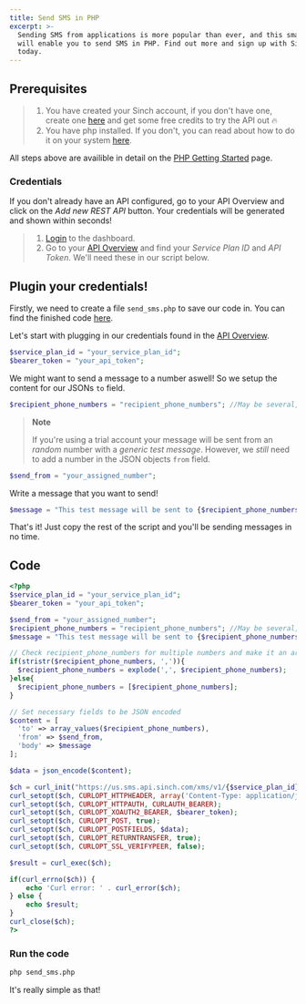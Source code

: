 ```yaml
---
title: Send SMS in PHP
excerpt: >-
  Sending SMS from applications is more popular than ever, and this small script
  will enable you to send SMS in PHP. Find out more and sign up with Sinch
  today.
---
```

## Prerequisites

> 1. You have created your Sinch account, if you don't have one, create one [here](https://www.sinch.com/sign-up/) and get some free credits to try the API out :fire:
> 2. You have php installed. If you don't, you can read about how to do it on your system [here](https://www.php.net/manual/en/install.php).

All steps above are availible in detail on the [PHP Getting Started](doc:tutorials-php) page.

### Credentials

If you don't already have an API configured, go to your API Overview and click on the *Add new REST API* button. Your credentials will be generated and shown within seconds!

> 1. [Login](https://dashboard.sinch.com/login) to the dashboard.
> 2. Go to your [API Overview](https://dashboard.sinch.com/sms/api/rest) and find your *Service Plan ID* and *API Token*. We'll need these in our script below.

## Plugin your credentials!

Firstly, we need to create a file `send_sms.php` to save our code in. You can find the finished code [here](doc:send-sms-php#code).

Let's start with plugging in our credentials found in the [API Overview](https://dashboard.sinch.com/sms/api/rest).

```php
$service_plan_id = "your_service_plan_id";
$bearer_token = "your_api_token";
```

We might want to send a message to a number aswell! So we setup the content for our JSONs `to` field.

```php
$recipient_phone_numbers = "recipient_phone_numbers"; //May be several, separate with a comma `,`.
```
> **Note**
>
> If you're using a trial account your message will be sent from an *random* number with a *generic test message*. However, we *still* need to add a number in the JSON objects `from` field.

```php
$send_from = "your_assigned_number";
```

Write a message that you want to send!

```php
$message = "This test message will be sent to {$recipient_phone_numbers} from {$assigned_phone_number}";
```

That's it! Just copy the rest of the script and you'll be sending messages in no time.

## Code

```php
<?php
$service_plan_id = "your_service_plan_id";
$bearer_token = "your_api_token";

$send_from = "your_assigned_number";
$recipient_phone_numbers = "recipient_phone_numbers"; //May be several, separate with a comma `,`.
$message = "This test message will be sent to {$recipient_phone_numbers} from {$assigned_phone_number}";

// Check recipient_phone_numbers for multiple numbers and make it an array.
if(stristr($recipient_phone_numbers, ',')){
  $recipient_phone_numbers = explode(',', $recipient_phone_numbers);
}else{
  $recipient_phone_numbers = [$recipient_phone_numbers];
}

// Set necessary fields to be JSON encoded
$content = [
  'to' => array_values($recipient_phone_numbers),
  'from' => $send_from,
  'body' => $message
];

$data = json_encode($content);

$ch = curl_init("https://us.sms.api.sinch.com/xms/v1/{$service_plan_id}/batches");
curl_setopt($ch, CURLOPT_HTTPHEADER, array('Content-Type: application/json'));
curl_setopt($ch, CURLOPT_HTTPAUTH, CURLAUTH_BEARER);
curl_setopt($ch, CURLOPT_XOAUTH2_BEARER, $bearer_token);
curl_setopt($ch, CURLOPT_POST, true);
curl_setopt($ch, CURLOPT_POSTFIELDS, $data);
curl_setopt($ch, CURLOPT_RETURNTRANSFER, true);
curl_setopt($ch, CURLOPT_SSL_VERIFYPEER, false);

$result = curl_exec($ch);

if(curl_errno($ch)) {
    echo 'Curl error: ' . curl_error($ch);
} else {
    echo $result;
}
curl_close($ch);
?>
```

### Run the code

```bash
php send_sms.php
```

It's really simple as that!
